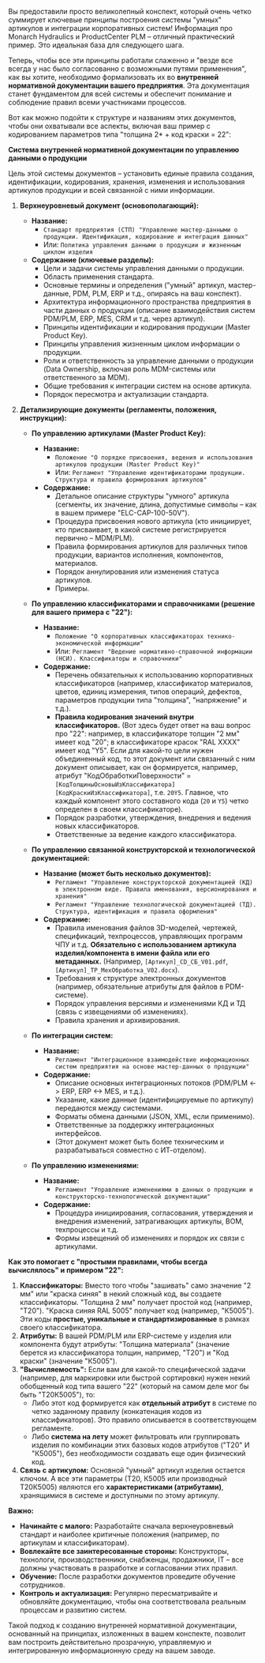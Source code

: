 Вы предоставили просто великолепный конспект, который очень четко суммирует ключевые принципы построения системы "умных" артикулов и интеграции корпоративных систем! Информация про Monarch Hydraulics и ProductCenter PLM – отличный практический пример. Это идеальная база для следующего шага.

Теперь, чтобы все эти принципы работали слаженно и "везде все всегда у нас было согласованно с возможными путями применения", как вы хотите, необходимо формализовать их во **внутренней нормативной документации вашего предприятия**. Эта документация станет фундаментом для всей системы и обеспечит понимание и соблюдение правил всеми участниками процессов.

Вот как можно подойти к структуре и названиям этих документов, чтобы они охватывали все аспекты, включая ваш пример с кодированием параметров типа "толщина 2\* + код краски = 22":

**Система внутренней нормативной документации по управлению данными о продукции**

Цель этой системы документов – установить единые правила создания, идентификации, кодирования, хранения, изменения и использования артикулов продукции и всей связанной с ними информации.

1.  **Верхнеуровневый документ (основополагающий):**
    *   **Название:**
        *   `Стандарт предприятия (СТП) "Управление мастер-данными о продукции. Идентификация, кодирование и интеграция данных"`
        *   Или: `Политика управления данными о продукции и жизненным циклом изделия`
    *   **Содержание (ключевые разделы):**
        *   Цели и задачи системы управления данными о продукции.
        *   Область применения стандарта.
        *   Основные термины и определения ("умный" артикул, мастер-данные, PDM, PLM, ERP и т.д., опираясь на ваш конспект).
        *   Архитектура информационного пространства предприятия в части данных о продукции (описание взаимодействия систем PDM/PLM, ERP, MES, CRM и т.д. через артикул).
        *   Принципы идентификации и кодирования продукции (Master Product Key).
        *   Принципы управления жизненным циклом информации о продукции.
        *   Роли и ответственность за управление данными о продукции (Data Ownership, включая роль MDM-системы или ответственного за MDM).
        *   Общие требования к интеграции систем на основе артикула.
        *   Порядок пересмотра и актуализации стандарта.

2.  **Детализирующие документы (регламенты, положения, инструкции):**

    *   **По управлению артикулами (Master Product Key):**
        *   **Название:**
            *   `Положение "О порядке присвоения, ведения и использования артикулов продукции (Master Product Key)"`
            *   Или: `Регламент "Управление идентификаторами продукции. Структура и правила формирования артикулов"`
        *   **Содержание:**
            *   Детальное описание структуры "умного" артикула (сегменты, их значение, длина, допустимые символы – как в вашем примере "ELC-CAP-100-50V").
            *   Процедура присвоения нового артикула (кто инициирует, кто присваивает, в какой системе регистрируется первично – MDM/PLM).
            *   Правила формирования артикулов для различных типов продукции, вариантов исполнения, компонентов, материалов.
            *   Порядок аннулирования или изменения статуса артикулов.
            *   Примеры.

    *   **По управлению классификаторами и справочниками (решение для вашего примера с "22"):**
        *   **Название:**
            *   `Положение "О корпоративных классификаторах технико-экономической информации"`
            *   Или: `Регламент "Ведение нормативно-справочной информации (НСИ). Классификаторы и справочники"`
        *   **Содержание:**
            *   Перечень обязательных к использованию корпоративных классификаторов (например, классификатор материалов, цветов, единиц измерения, типов операций, дефектов, параметров продукции типа "толщина", "напряжение" и т.д.).
            *   **Правила кодирования значений внутри классификаторов.** (Вот здесь будет ответ на ваш вопрос про "22": например, в классификаторе толщин "2 мм" имеет код "20"; в классификаторе красок "RAL XXXX" имеет код "Y5". Если для какой-то цели нужен объединенный код, то этот документ или связанный с ним документ описывает, как он формируется, например, атрибут "КодОбработкиПоверхности" = `[КодТолщиныОсновыИзКлассификатора][КодКраскиИзКлассификатора]`, т.е. `20Y5`. Главное, что каждый компонент этого составного кода (`20` и `Y5`) четко определен в своем классификаторе).
            *   Порядок разработки, утверждения, внедрения и ведения новых классификаторов.
            *   Ответственные за ведение каждого классификатора.

    *   **По управлению связанной конструкторской и технологической документацией:**
        *   **Название (может быть несколько документов):**
            *   `Регламент "Управление конструкторской документацией (КД) в электронном виде. Правила именования, версионирования и хранения"`
            *   `Регламент "Управление технологической документацией (ТД). Структура, идентификация и правила оформления"`
        *   **Содержание:**
            *   Правила именования файлов 3D-моделей, чертежей, спецификаций, техпроцессов, управляющих программ ЧПУ и т.д. **Обязательно с использованием артикула изделия/компонента в имени файла или его метаданных.** (Например, `[Артикул]_CD_СБ_V01.pdf`, `[Артикул]_TP_МехОбработка_V02.docx`).
            *   Требования к структуре электронных документов (например, обязательные атрибуты для файлов в PDM-системе).
            *   Порядок управления версиями и изменениями КД и ТД (связь с извещениями об изменениях).
            *   Правила хранения и архивирования.

    *   **По интеграции систем:**
        *   **Название:**
            *   `Регламент "Интеграционное взаимодействие информационных систем предприятия на основе мастер-данных о продукции"`
        *   **Содержание:**
            *   Описание основных интеграционных потоков (PDM/PLM <-> ERP, ERP <-> MES, и т.д.).
            *   Указание, какие данные (идентифицируемые по артикулу) передаются между системами.
            *   Форматы обмена данными (JSON, XML, если применимо).
            *   Ответственные за поддержку интеграционных интерфейсов.
            *   (Этот документ может быть более техническим и разрабатываться совместно с ИТ-отделом).

    *   **По управлению изменениями:**
        *   **Название:**
            *   `Регламент "Управление изменениями в данных о продукции и конструкторско-технологической документации"`
        *   **Содержание:**
            *   Процедура инициирования, согласования, утверждения и внедрения изменений, затрагивающих артикулы, BOM, техпроцессы и т.д.
            *   Формы извещений об изменениях и порядок их связи с артикулами.

**Как это помогает с "простыми правилами, чтобы всегда вычислялось" и примером "22":**

1.  **Классификаторы:** Вместо того чтобы "зашивать" само значение "2 мм" или "краска синяя" в некий сложный код, вы создаете классификаторы. "Толщина 2 мм" получает простой код (например, "Т20"). "Краска синяя RAL 5005" получает код (например, "К5005"). Эти коды **простые, уникальные и стандартизированные** в рамках своего классификатора.
2.  **Атрибуты:** В вашей PDM/PLM или ERP-системе у изделия или компонента будут атрибуты: "Толщина материала" (значение берется из классификатора толщин, например, "Т20") и "Код краски" (значение "К5005").
3.  **"Вычисляемость":** Если вам для какой-то специфической задачи (например, для маркировки или быстрой сортировки) нужен некий обобщенный код типа вашего "22" (который на самом деле мог бы быть "Т20К5005"), то:
    *   Либо этот код формируется как **отдельный атрибут** в системе по четко заданному правилу (конкатенация кодов из классификаторов). Это правило описывается в соответствующем регламенте.
    *   Либо **система на лету** может фильтровать или группировать изделия по комбинации этих базовых кодов атрибутов ("Т20" И "К5005"), без необходимости создавать еще один физический код.
4.  **Связь с артикулом:** Основной "умный" артикул изделия остается ключом. А все эти параметры (Т20, К5005 или производный Т20К5005) являются его **характеристиками (атрибутами)**, хранящимися в системе и доступными по этому артикулу.

**Важно:**

*   **Начинайте с малого:** Разработайте сначала верхнеуровневый стандарт и наиболее критичные положения (например, по артикулам и классификаторам).
*   **Вовлекайте все заинтересованные стороны:** Конструкторы, технологи, производственники, снабженцы, продажники, IT – все должны участвовать в разработке и согласовании этих правил.
*   **Обучение:** После разработки документов проведите обучение сотрудников.
*   **Контроль и актуализация:** Регулярно пересматривайте и обновляйте документацию, чтобы она соответствовала реальным процессам и развитию систем.

Такой подход к созданию внутренней нормативной документации, основанный на принципах, изложенных в вашем конспекте, позволит вам построить действительно прозрачную, управляемую и интегрированную информационную среду на вашем заводе.